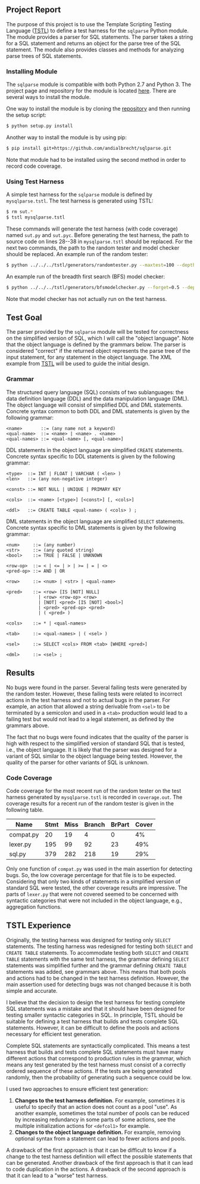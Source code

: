 ## Project Report

The purpose of this project is to use the Template Scripting Testing Language
([TSTL][tstl]) to define a test harness for the `sqlparse` Python module. The
module provides a parser for SQL statements. The parser takes a string for a SQL
statement and returns an object for the parse tree of the SQL statement. The
module also provides classes and methods for analyzing parse trees of SQL
statements.

### Installing Module

The `sqlparse` module is compatible with both Python 2.7 and Python 3. The
project page and repository for the module is located [here][sqlparse]. There
are several ways to install the module.

One way to install the module is by cloning the [repository][sqlparse] and then
running the setup script:

```bash
$ python setup.py install
```

Another way to install the module is by using pip:

```bash
$ pip install git+https://github.com/andialbrecht/sqlparse.git
```

Note that module had to be installed using the second method in order to record
code coverage.

### Using Test Harness

A simple test harness for the `sqlparse` module is defined by `mysqlparse.tstl`.
The test harness is generated using TSTL:

```bash
$ rm sut.*
$ tstl mysqlparse.tstl
```

These commands will generate the test harness (with code coverage) named
`sut.py` and `sut.pyc`. Before generating the test harness, the path to source
code on lines 28--38 in `mysqlparse.tstl` should be replaced. For the next two
commands, the path to the random tester and model checker should be replaced. An
example run of the random tester:

```bash
$ python ../../../tstl/generators/randomtester.py --maxtest=100 --depth=50
```

An example run of the breadth first search (BFS) model checker:

```bash
$ python ../../../tstl/generators/bfsmodelchecker.py --forget=0.5 --depth=50
```

Note that model checker has not actually run on the test harness.

## Test Goal

The parser provided by the `sqlparse` module will be tested for correctness on
the simplified version of SQL, which I will call the "object language". Note
that the object language is defined by the grammars below. The parser is
considered "correct" if the returned object represents the parse tree of the
input statement, for any statement in the object language. The XML example from
[TSTL][tstl] will be used to guide the initial design.

### Grammar

The structured query language (SQL) consists of two sublanguages: the data
definition language (DDL) and the data manipulation language (DML). The object
language will consist of simplified DDL and DML statements. Concrete syntax
common to both DDL and DML statements is given by the following grammar:

```
<name>       ::= (any name not a keyword)
<qual-name>  ::= <name> | <name> . <name>
<qual-names> ::= <qual-name> [, <qual-name>]
```

DDL statements in the object language are simplified `CREATE` statements.
Concrete syntax specific to DDL statements is given by the following grammar:

```
<type>  ::= INT | FLOAT | VARCHAR ( <len> )
<len>   ::= (any non-negative integer)

<const> ::= NOT NULL | UNIQUE | PRIMARY KEY

<cols>  ::= <name> [<type>] [<const>] [, <cols>]

<ddl>   ::= CREATE TABLE <qual-name> ( <cols> ) ;
```

DML statements in the object language are simplified `SELECT` statements.
Concrete syntax specific to DML statements is given by the following grammar:

```
<num>     ::= (any number)
<str>     ::= (any quoted string)
<bool>    ::= TRUE | FALSE | UNKNOWN

<row-op>  ::= < | <= | > | >= | = | <>
<pred-op> ::= AND | OR

<row>     ::= <num> | <str> | <qual-name>

<pred>    ::= <row> [IS [NOT] NULL]
            | <row> <row-op> <row>
            | [NOT] <pred> [IS [NOT] <bool>]
            | <pred> <pred-op> <pred>
            | ( <pred> )

<cols>    ::= * | <qual-names>

<tab>     ::= <qual-names> | ( <sel> )

<sel>     ::= SELECT <cols> FROM <tab> [WHERE <pred>]

<dml>     ::= <sel> ;
```

## Results

No bugs were found in the parser. Several failing tests were generated by the
random tester. However, these failing tests were related to incorrect actions in
the test harness and not to actual bugs in the parser. For example, an action
that allowed a string derivable from `<sel>` to be terminated by a semicolon and
used in a `<tab>` production would lead to a failing test but would not lead to
a legal statement, as defined by the grammars above.

The fact that no bugs were found indicates that the quality of the parser is
high with respect to the simplified version of standard SQL that is tested,
i.e., the object language. It is likely that the parser was designed for a
variant of SQL similar to the object language being tested. However, the quality
of the parser for other variants of SQL is unknown.

### Code Coverage

Code coverage for the most recent run of the random tester on the test harness
generated by `mysqlparse.tstl` is recorded in `coverage.out`. The coverage
results for a recent run of the random tester is given in the following table.

| Name      | Stmt | Miss | Branch | BrPart | Cover |
| --------- | ---- | ---- | ------ | ------ | ----- |
| compat.py |   20 |   19 |      4 |      0 |    4% |
| lexer.py  |  195 |   99 |     92 |     23 |   49% |
| sql.py    |  379 |  282 |    218 |     19 |   29% |

Only one function of `compat.py` was used in the main assertion for detecting
bugs. So, the low coverage percentage for that file is to be expected.
Considering that only two kinds of statements in a simplified version of
standard SQL were tested, the other coverage results are impressive. The parts
of `lexer.py` that were not covered seemed to be concerned with syntactic
categories that were not included in the object language, e.g., aggregation
functions.

## TSTL Experience

Originally, the testing harness was designed for testing only `SELECT`
statements. The testing harness was redesigned for testing both `SELECT`
and `CREATE TABLE` statements. To accommodate testing both `SELECT` and
`CREATE TABLE` statements with the same test harness, the grammar defining
`SELECT` statements was simplified further and the grammar defining
`CREATE TABLE` statements was added, see grammars above. This means that both
pools and actions had to be changed in the test harness definition. However, the
main assertion used for detecting bugs was not changed because it is both simple
and accurate.

I believe that the decision to design the test harness for testing complete
SQL statements was a mistake and that it should have been designed for testing
smaller syntactic categories in SQL. In principle, TSTL should be suitable for
defining a test harness that builds and tests complete SQL statements. However,
it can be difficult to define the pools and actions necessary for efficient test
generation.

Complete SQL statements are syntactically complicated. This means a test harness
that builds and tests complete SQL statements must have many different actions
that correspond to production rules in the grammar, which means any test
generated by the test harness must consist of a correctly ordered
sequence of these actions. If the tests are being generated randomly, then the
probability of generating such a sequence could be low.

I used two approaches to ensure efficient test generation:

1. **Changes to the test harness definition.** For example, sometimes it is
   useful to specify that an action does not count as a pool "use". As another
   example, sometimes the total number of pools can be reduced by increasing
   redundancy in some parts of some actions, see the multiple initialization
   actions for `<defcol1>` for example.
2. **Changes to the object language definition.** For example, removing optional
   syntax from a statement can lead to fewer actions and pools.

A drawback of the first approach is that it can be difficult to know if a change
to the test harness definition will effect the possible statements that can be
generated. Another drawback of the first approach is that it can lead to code
duplication in the actions. A drawback of the second approach is that it can
lead to a "worse" test harness.

[tstl]: https://github.com/agroce/tstl
[sqlparse]: https://github.com/andialbrecht/sqlparse
